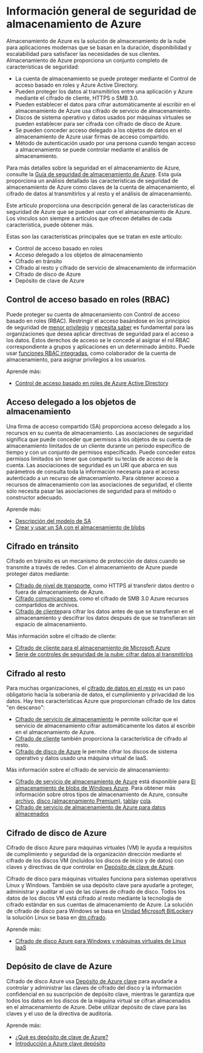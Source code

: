 <properties
   pageTitle="Información general de seguridad de almacenamiento de Azure | Microsoft Azure"
   description=" Almacenamiento de Azure es la solución de almacenamiento de la nube para aplicaciones modernas que se basan en la duración, disponibilidad y escalabilidad para satisfacer las necesidades de sus clientes. Este artículo proporciona una descripción general de las principales características de seguridad de Azure que se pueden usar con el almacenamiento de Azure. "
   services="security"
   documentationCenter="na"
   authors="TerryLanfear"
   manager="MBaldwin"
   editor="TomSh"/>

<tags
   ms.service="security"
   ms.devlang="na"
   ms.topic="article"
   ms.tgt_pltfrm="na"
   ms.workload="na"
   ms.date="09/16/2016"
   ms.author="terrylan"/>

# <a name="azure-storage-security-overview"></a>Información general de seguridad de almacenamiento de Azure

Almacenamiento de Azure es la solución de almacenamiento de la nube para aplicaciones modernas que se basan en la duración, disponibilidad y escalabilidad para satisfacer las necesidades de sus clientes. Almacenamiento de Azure proporciona un conjunto completo de características de seguridad:

- La cuenta de almacenamiento se puede proteger mediante el Control de acceso basado en roles y Azure Active Directory.
- Pueden proteger los datos al transmitirlos entre una aplicación y Azure mediante el cifrado de cliente, HTTPS o SMB 3.0.
- Pueden establecer el datos para cifrar automáticamente al escribir en el almacenamiento de Azure usa cifrado de servicio de almacenamiento.
- Discos de sistema operativo y datos usados por máquinas virtuales se pueden establecer para ser cifrada con cifrado de disco de Azure.
- Se pueden conceder acceso delegado a los objetos de datos en el almacenamiento de Azure usar firmas de acceso compartido.
- Método de autenticación usado por una persona cuando tengan acceso a almacenamiento se puede controlar mediante el análisis de almacenamiento.

Para más detalles sobre la seguridad en el almacenamiento de Azure, consulte la [Guía de seguridad de almacenamiento de Azure](../storage/storage-security-guide.md). Esta guía proporciona un análisis detallado las características de seguridad de almacenamiento de Azure como claves de la cuenta de almacenamiento, el cifrado de datos al transmitirlos y al resto y el análisis de almacenamiento.

Este artículo proporciona una descripción general de las características de seguridad de Azure que se pueden usar con el almacenamiento de Azure. Los vínculos son siempre a artículos que ofrecen detalles de cada característica, puede obtener más.

Estas son las características principales que se tratan en este artículo:

- Control de acceso basado en roles
- Acceso delegado a los objetos de almacenamiento
- Cifrado en tránsito
- Cifrado al resto y cifrado de servicio de almacenamiento de información
- Cifrado de disco de Azure
- Depósito de clave de Azure

## <a name="role-based-access-control-rbac"></a>Control de acceso basado en roles (RBAC)

Puede proteger su cuenta de almacenamiento con Control de acceso basado en roles (RBAC). Restringir el acceso basándose en los principios de seguridad de [menor privilegio](https://en.wikipedia.org/wiki/Principle_of_least_privilege) y [necesita saber](https://en.wikipedia.org/wiki/Need_to_know) es fundamental para las organizaciones que desea aplicar directivas de seguridad para el acceso a los datos. Estos derechos de acceso se le concede al asignar el rol RBAC correspondiente a grupos y aplicaciones en un determinado ámbito. Puede usar [funciones RBAC integradas](../active-directory/role-based-access-built-in-roles.md), como colaborador de la cuenta de almacenamiento, para asignar privilegios a los usuarios.

Aprende más:

- [Control de acceso basado en roles de Azure Active Directory](../active-directory/role-based-access-control-configure.md)

## <a name="delegated-access-to-storage-objects"></a>Acceso delegado a los objetos de almacenamiento

Una firma de acceso compartido (SA) proporciona acceso delegado a los recursos en su cuenta de almacenamiento. Las asociaciones de seguridad significa que puede conceder que permisos a los objetos de su cuenta de almacenamiento limitados de un cliente durante un período específico de tiempo y con un conjunto de permisos especificado. Puede conceder estos permisos limitados sin tener que compartir su teclas de acceso de la cuenta. Las asociaciones de seguridad es un URI que abarca en sus parámetros de consulta toda la información necesaria para el acceso autenticado a un recurso de almacenamiento. Para obtener acceso a recursos de almacenamiento con las asociaciones de seguridad, el cliente sólo necesita pasar las asociaciones de seguridad para el método o constructor adecuado.

Aprende más:

- [Descripción del modelo de SA](../storage/storage-dotnet-shared-access-signature-part-1.md)
- [Crear y usar un SA con el almacenamiento de blobs](../storage/storage-dotnet-shared-access-signature-part-2.md)

## <a name="encryption-in-transit"></a>Cifrado en tránsito
Cifrado en tránsito es un mecanismo de protección de datos cuando se transmite a través de redes. Con el almacenamiento de Azure puede proteger datos mediante:

- [Cifrado de nivel de transporte](../storage/storage-security-guide.md#encryption-in-transit), como HTTPS al transferir datos dentro o fuera de almacenamiento de Azure.
- [Cifrado comunicaciones](../storage/storage-security-guide.md#using-encryption-during-transit-with-azure-file-shares), como el cifrado de SMB 3.0 Azure recursos compartidos de archivos.
- [Cifrado de cliente](../storage/storage-security-guide.md#using-client-side-encryption-to-secure-data-that-you-send-to-storage)para cifrar los datos antes de que se transfieran en el almacenamiento y descifrar los datos después de que se transfieran sin espacio de almacenamiento.

Más información sobre el cifrado de cliente:

- [Cifrado de cliente para el almacenamiento de Microsoft Azure](https://blogs.msdn.microsoft.com/windowsazurestorage/2015/04/28/client-side-encryption-for-microsoft-azure-storage-preview/)
- [Serie de controles de seguridad de la nube: cifrar datos al transmitirlos](http://blogs.microsoft.com/cybertrust/2015/08/10/cloud-security-controls-series-encrypting-data-in-transit/)

## <a name="encryption-at-rest"></a>Cifrado al resto

Para muchas organizaciones, el [cifrado de datos en el resto](https://blogs.microsoft.com/cybertrust/2015/09/10/cloud-security-controls-series-encrypting-data-at-rest/) es un paso obligatorio hacia la soberanía de datos, el cumplimiento y privacidad de los datos. Hay tres características Azure que proporcionan cifrado de los datos "en descanso":

- [Cifrado de servicio de almacenamiento](../storage/storage-security-guide.md#encryption-at-rest) le permite solicitar que el servicio de almacenamiento cifrar automáticamente los datos al escribir en el almacenamiento de Azure.
- [Cifrado de cliente](../storage/storage-security-guide.md#client-side-encryption) también proporciona la característica de cifrado al resto.
- [Cifrado de disco de Azure](../storage/storage-security-guide.md#using-azure-disk-encryption-to-encrypt-disks-used-by-your-virtual-machines) le permite cifrar los discos de sistema operativo y datos usado una máquina virtual de IaaS.

Más información sobre el cifrado de servicio de almacenamiento:

- [Cifrado de servicio de almacenamiento de Azure](https://azure.microsoft.com/services/storage/) está disponible para [El almacenamiento de blobs de Windows Azure](https://azure.microsoft.com/services/storage/blobs/). Para obtener más información sobre otros tipos de almacenamiento de Azure, consulte [archivo](https://azure.microsoft.com/services/storage/files/), [disco (almacenamiento Premium)](https://azure.microsoft.com/services/storage/premium-storage/), [tabla](https://azure.microsoft.com/services/storage/tables/)y [cola](https://azure.microsoft.com/services/storage/queues/).
- [Cifrado de servicio de almacenamiento de Azure para datos almacenados](../storage/storage-service-encryption.md)

## <a name="azure-disk-encryption"></a>Cifrado de disco de Azure

Cifrado de disco Azure para máquinas virtuales (VM) le ayuda a requisitos de cumplimiento y seguridad de la organización dirección mediante el cifrado de los discos VM (incluidos los discos de inicio y de datos) con claves y directivas de que controlar en [Depósito de clave de Azure](https://azure.microsoft.com/services/key-vault/).

Cifrado de disco para máquinas virtuales funciona para sistemas operativos Linux y Windows. También se usa depósito clave para ayudarle a proteger, administrar y auditar el uso de las claves de cifrado de disco. Todos los datos de los discos VM está cifrado al resto mediante la tecnología de cifrado estándar en sus cuentas de almacenamiento de Azure. La solución de cifrado de disco para Windows se basa en [Unidad Microsoft BitLocker](https://technet.microsoft.com/library/cc732774.aspx)y la solución Linux se basa en [dm cifrado](https://en.wikipedia.org/wiki/Dm-crypt).

Aprende más:

- [Cifrado de disco Azure para Windows y máquinas virtuales de Linux IaaS](https://gallery.technet.microsoft.com/Azure-Disk-Encryption-for-a0018eb0)

## <a name="azure-key-vault"></a>Depósito de clave de Azure

Cifrado de disco Azure usa [Depósito de Azure clave](https://azure.microsoft.com/services/key-vault/) para ayudarle a controlar y administrar las claves de cifrado del disco y la información confidencial en su suscripción de depósito clave, mientras le garantiza que todos los datos en los discos de la máquina virtual se cifran almacenados en el almacenamiento de Azure. Debe utilizar depósito de clave para las claves y el uso de la directiva de auditoría.

Aprende más:

- [¿Qué es depósito de clave de Azure?](../key-vault/key-vault-whatis.md)
- [Introducción a Azure clave depósito](../key-vault/key-vault-get-started.md)
